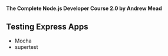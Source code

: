 #### The Complete Node.js Developer Course 2.0 by Andrew Mead

## Testing Express Apps

* Mocha
* supertest

